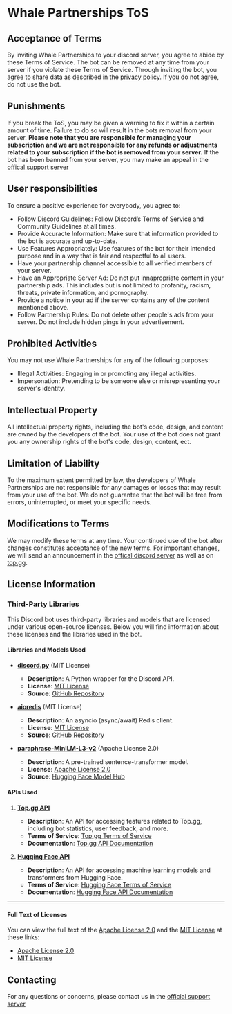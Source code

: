 # Whale Partnerships ToS

## Acceptance of Terms

By inviting Whale Partnerships to your discord server, you agree to abide by these Terms of Service.
The bot can be removed at any time from your server if you violate these Terms of Service.
Through inviting the bot, you agree to share data as described in the [privacy policy](https://github.com/WhalePartnerships/Privacy-Policy).
If you do not agree, do not use the bot.

## Punishments

If you break the ToS, you may be given a warning to fix it within a certain amount of time. Failure to do so will result in the bots removal from your server. **Please note that you are responsible for managing your subscription and we are not responsible for any refunds or adjustments related to your subscription if the bot is removed from your server.**
If the bot has been banned from your server, you may make an appeal in the [offical support server](https://discord.gg/ctEwk7bsh9)

## User responsibilities

To ensure a positive experience for everybody, you agree to:

- Follow Discord Guidelines: Follow Discord’s Terms of Service and Community Guidelines at all times.
- Provide Accuracte Information: Make sure that information provided to the bot is accurate and up-to-date.
- Use Features Appropriately: Use features of the bot for their intended purpose and in a way that is fair and respectful to all users.
- Have your partnership channel accessible to all verified members of your server.
- Have an Appropriate Server Ad: Do not put innapropriate content in your partnership ads. This includes but is not limited to profanity, racism, threats, private information, and pornography.
- Provide a notice in your ad if the server contains any of the content mentioned above.
- Follow Partnership Rules: Do not delete other people's ads from your server. Do not include hidden pings in your advertisement. 

## Prohibited Activities

You may not use Whale Partnerships for any of the following purposes:

- Illegal Activities: Engaging in or promoting any illegal activities.
- Impersonation: Pretending to be someone else or misrepresenting your server's identity.

## Intellectual Property

All intellectual property rights, including the bot's code, design, and content are owned by the developers of the bot.
Your use of the bot does not grant you any ownership rights of the bot's code, design, content, ect.

## Limitation of Liability

To the maximum extent permitted by law, the developers of Whale Partnerships are not responsible for any damages or losses that may result from your use of the bot. 
We do not guarantee that the bot will be free from errors, uninterrupted, or meet your specific needs.

## Modifications to Terms

We may modify these terms at any time. Your continued use of the bot after changes constitutes acceptance of the new terms.
For important changes, we will send an announcement in the [offical discord server](https://discord.gg/ctEwk7bsh9) as well as on [top.gg](https://top.gg/bot/1260465141879672883).

## License Information

### Third-Party Libraries

This Discord bot uses third-party libraries and models that are licensed under various open-source licenses. Below you will find information about these licenses and the libraries used in the bot.

#### Libraries and Models Used

- **[discord.py](https://github.com/Rapptz/discord.py)** (MIT License)
  - **Description**: A Python wrapper for the Discord API.
  - **License**: [MIT License](https://github.com/Rapptz/discord.py/blob/main/LICENSE)
  - **Source**: [GitHub Repository](https://github.com/Rapptz/discord.py)

- **[aioredis](https://github.com/aio-libs/aioredis)** (MIT License)
  - **Description**: An asyncio (async/await) Redis client.
  - **License**: [MIT License](https://github.com/aio-libs/aioredis/blob/main/LICENSE)
  - **Source**: [GitHub Repository](https://github.com/aio-libs/aioredis)

- **[paraphrase-MiniLM-L3-v2](https://huggingface.co/sentence-transformers/paraphrase-MiniLM-L3-v2)** (Apache License 2.0)
  - **Description**: A pre-trained sentence-transformer model.
  - **License**: [Apache License 2.0](https://huggingface.co/datasets/choosealicense/licenses/blob/main/markdown/apache-2.0.md)
  - **Source**: [Hugging Face Model Hub](https://huggingface.co/sentence-transformers/paraphrase-MiniLM-L3-v2)

#### APIs Used

1. **[Top.gg API](https://top.gg/api/docs)**
   - **Description**: An API for accessing features related to Top.gg, including bot statistics, user feedback, and more.
   - **Terms of Service**: [Top.gg Terms of Service](https://top.gg/terms)
   - **Documentation**: [Top.gg API Documentation](https://top.gg/api/docs)

2. **[Hugging Face API](https://huggingface.co/docs/api-inference/detailed)** 
   - **Description**: An API for accessing machine learning models and transformers from Hugging Face.
   - **Terms of Service**: [Hugging Face Terms of Service](https://huggingface.co/terms)
   - **Documentation**: [Hugging Face API Documentation](https://huggingface.co/docs/api-inference/detailed)

---
#### Full Text of Licenses

You can view the full text of the [Apache License 2.0](http://www.apache.org/licenses/LICENSE-2.0) and the [MIT License](https://opensource.org/licenses/MIT) at these links:

- [Apache License 2.0](http://www.apache.org/licenses/LICENSE-2.0)
- [MIT License](https://opensource.org/licenses/MIT)

## Contacting

For any questions or concerns, please contact us in the [official support server](https://discord.gg/ctEwk7bsh9)









